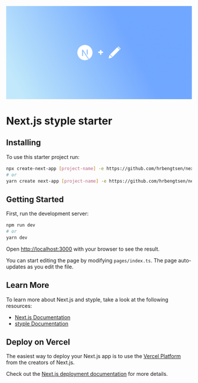 <a href="https://styple.dev/">
  <img alt="nextjs styple starter hero image" src="public/starter-og.png">
</a>

# **Next.js styple starter**

## Installing

To use this starter project run:

```bash
npx create-next-app [project-name] -e https://github.com/hrbengtsen/nextjs-styple-starter
# or
yarn create next-app [project-name] -e https://github.com/hrbengtsen/nextjs-styple-starter
```

## Getting Started

First, run the development server:

```bash
npm run dev
# or
yarn dev
```

Open [http://localhost:3000](http://localhost:3000) with your browser to see the result.

You can start editing the page by modifying `pages/index.ts`. The page auto-updates as you edit the file.

## Learn More

To learn more about Next.js and styple, take a look at the following resources:

- [Next.js Documentation](https://nextjs.org/docs)
- [styple Documentation](https://styple.dev/docs)

## Deploy on Vercel

The easiest way to deploy your Next.js app is to use the [Vercel Platform](https://vercel.com/new?utm_medium=default-template&filter=next.js&utm_source=create-next-app&utm_campaign=create-next-app-readme) from the creators of Next.js.

Check out the [Next.js deployment documentation](https://nextjs.org/docs/deployment) for more details.
